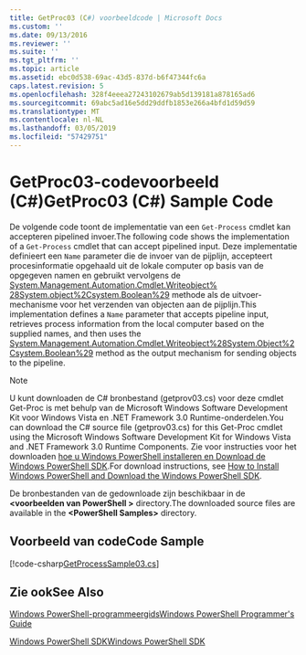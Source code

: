 ```yaml
---
title: GetProc03 (C#) voorbeeldcode | Microsoft Docs
ms.custom: ''
ms.date: 09/13/2016
ms.reviewer: ''
ms.suite: ''
ms.tgt_pltfrm: ''
ms.topic: article
ms.assetid: ebc0d538-69ac-43d5-837d-b6f47344fc6a
caps.latest.revision: 5
ms.openlocfilehash: 328f4eeea27243102679ab5d139181a878165ad6
ms.sourcegitcommit: 69abc5ad16e5dd29ddfb1853e266a4bfd1d59d59
ms.translationtype: MT
ms.contentlocale: nl-NL
ms.lasthandoff: 03/05/2019
ms.locfileid: "57429751"
---
```

# <a name="getproc03-c-sample-code"></a><span data-ttu-id="bc352-102">GetProc03-codevoorbeeld (C#)</span><span class="sxs-lookup"><span data-stu-id="bc352-102">GetProc03 (C#) Sample Code</span></span>

<span data-ttu-id="bc352-103">De volgende code toont de implementatie van een `Get-Process` cmdlet kan accepteren pipelined invoer.</span><span class="sxs-lookup"><span data-stu-id="bc352-103">The following code shows the implementation of a `Get-Process` cmdlet that can accept pipelined input.</span></span> <span data-ttu-id="bc352-104">Deze implementatie definieert een `Name` parameter die de invoer van de pijplijn, accepteert procesinformatie opgehaald uit de lokale computer op basis van de opgegeven namen en gebruikt vervolgens de [System.Management.Automation.Cmdlet.Writeobject% 28System.object%2Csystem.Boolean%29](/dotnet/api/System.Management.Automation.Cmdlet.WriteObject%28System.Object%2CSystem.Boolean%29) methode als de uitvoer-mechanisme voor het verzenden van objecten aan de pijplijn.</span><span class="sxs-lookup"><span data-stu-id="bc352-104">This implementation defines a `Name` parameter that accepts pipeline input, retrieves process information from the local computer based on the supplied names, and then uses the [System.Management.Automation.Cmdlet.Writeobject%28System.Object%2Csystem.Boolean%29](/dotnet/api/System.Management.Automation.Cmdlet.WriteObject%28System.Object%2CSystem.Boolean%29) method as the output mechanism for sending objects to the pipeline.</span></span>

> [!NOTE]
> <span data-ttu-id="bc352-105">U kunt downloaden de C# bronbestand (getprov03.cs) voor deze cmdlet Get-Proc is met behulp van de Microsoft Windows Software Development Kit voor Windows Vista en .NET Framework 3.0 Runtime-onderdelen.</span><span class="sxs-lookup"><span data-stu-id="bc352-105">You can download the C# source file (getprov03.cs) for this Get-Proc cmdlet using the Microsoft Windows Software Development Kit for Windows Vista and .NET Framework 3.0 Runtime Components.</span></span> <span data-ttu-id="bc352-106">Zie voor instructies voor het downloaden [hoe u Windows PowerShell installeren en Download de Windows PowerShell SDK](/powershell/developer/installing-the-windows-powershell-sdk).</span><span class="sxs-lookup"><span data-stu-id="bc352-106">For download instructions, see [How to Install Windows PowerShell and Download the Windows PowerShell SDK](/powershell/developer/installing-the-windows-powershell-sdk).</span></span>
>
> <span data-ttu-id="bc352-107">De bronbestanden van de gedownloade zijn beschikbaar in de  **\<voorbeelden van PowerShell >** directory.</span><span class="sxs-lookup"><span data-stu-id="bc352-107">The downloaded source files are available in the **\<PowerShell Samples>** directory.</span></span>

## <a name="code-sample"></a><span data-ttu-id="bc352-108">Voorbeeld van code</span><span class="sxs-lookup"><span data-stu-id="bc352-108">Code Sample</span></span>

[!code-csharp[GetProcessSample03.cs](../../powershell-sdk-samples/SDK-2.0/csharp/GetProcessSample03/GetProcessSample03.cs#L11-L78 "GetProcessSample03.cs")]

## <a name="see-also"></a><span data-ttu-id="bc352-109">Zie ook</span><span class="sxs-lookup"><span data-stu-id="bc352-109">See Also</span></span>

[<span data-ttu-id="bc352-110">Windows PowerShell-programmeergids</span><span class="sxs-lookup"><span data-stu-id="bc352-110">Windows PowerShell Programmer's Guide</span></span>](./windows-powershell-programmer-s-guide.md)

[<span data-ttu-id="bc352-111">Windows PowerShell SDK</span><span class="sxs-lookup"><span data-stu-id="bc352-111">Windows PowerShell SDK</span></span>](../windows-powershell-reference.md)